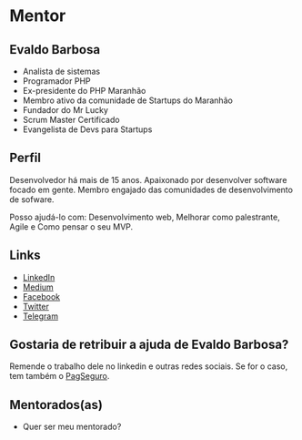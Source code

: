 # Mentor

## Evaldo Barbosa

- Analista de sistemas
- Programador PHP
- Ex-presidente do PHP Maranhão
- Membro ativo da comunidade de Startups do Maranhão
- Fundador do Mr Lucky
- Scrum Master Certificado
- Evangelista de Devs para Startups

## Perfil

Desenvolvedor há mais de 15 anos. Apaixonado por desenvolver software focado em gente. Membro engajado das comunidades de desenvolvimento de sofware.

Posso ajudá-lo com: Desenvolvimento web, Melhorar como palestrante, Agile e Como pensar o seu MVP.

## Links

* [LinkedIn](https://br.linkedin.com/in/evaldobarbosa)
* [Medium](https://medium.com/@evaldobarbosa)
* [Facebook](https://fb.me/evaldo.barbosa.902)
* [Twitter](https://twitter.com/evaldobarbosa)
* [Telegram](@EvaldoBarbosa)

## Gostaria de retribuir a ajuda de Evaldo Barbosa?

Remende o trabalho dele no linkedin e outras redes sociais. Se for o caso, tem também o [PagSeguro](https://pag.ae/bjmht6d).

## Mentorados(as)

* Quer ser meu mentorado?
